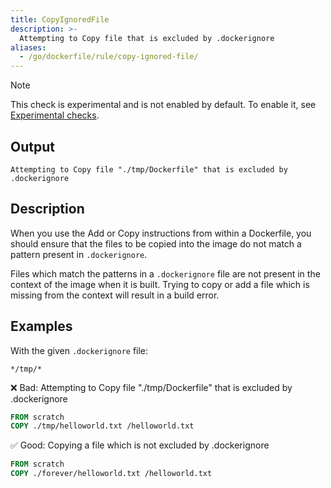 ```yaml
---
title: CopyIgnoredFile
description: >-
  Attempting to Copy file that is excluded by .dockerignore
aliases:
  - /go/dockerfile/rule/copy-ignored-file/
---
```


> [!NOTE]
> This check is experimental and is not enabled by default. To enable it, see
> [Experimental checks](https://docs.docker.com/go/build-checks-experimental/).

## Output

```text
Attempting to Copy file "./tmp/Dockerfile" that is excluded by .dockerignore
```

## Description

When you use the Add or Copy instructions from within a Dockerfile, you should
ensure that the files to be copied into the image do not match a pattern
present in `.dockerignore`.

Files which match the patterns in a `.dockerignore` file are not present in the
context of the image when it is built. Trying to copy or add a file which is
missing from the context will result in a build error.

## Examples

With the given `.dockerignore` file:

```text
*/tmp/*
```

❌ Bad: Attempting to Copy file "./tmp/Dockerfile" that is excluded by .dockerignore

```dockerfile
FROM scratch
COPY ./tmp/helloworld.txt /helloworld.txt
```

✅ Good: Copying a file which is not excluded by .dockerignore

```dockerfile
FROM scratch
COPY ./forever/helloworld.txt /helloworld.txt
```

